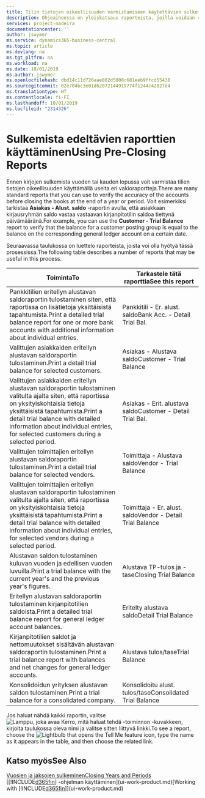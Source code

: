 ```yaml
---
title: Tilin tietojen oikeellisuuden varmistamiseen käytettävien sulkemista edeltävien raporttien yleiskatsaus | Microsoft Docs
description: Ohjeaiheessa on yleiskatsaus raporteista, joilla voidaan varmistaa tilien tietojen oikeellisuus ennen kirjojen sulkemista vuoden tai kauden lopussa.
services: project-madeira
documentationcenter: ''
author: jswymer
ms.service: dynamics365-business-central
ms.topic: article
ms.devlang: na
ms.tgt_pltfrm: na
ms.workload: na
ms.date: 10/01/2019
ms.author: jswymer
ms.openlocfilehash: dbd14c11d726aae802d5008c681eeb9ffcd55438
ms.sourcegitcommit: 02e704bc3e01d62072144919774f1244c42827e4
ms.translationtype: HT
ms.contentlocale: fi-FI
ms.lasthandoff: 10/01/2019
ms.locfileid: "2314326"
---
```

# <a name="using-pre-closing-reports"></a><span data-ttu-id="51472-103">Sulkemista edeltävien raporttien käyttäminen</span><span class="sxs-lookup"><span data-stu-id="51472-103">Using Pre-Closing Reports</span></span>
<span data-ttu-id="51472-104">Ennen kirjojen sulkemista vuoden tai kauden lopussa voit varmistaa tilien tietojen oikeellisuuden käyttämällä useita eri vakioraportteja.</span><span class="sxs-lookup"><span data-stu-id="51472-104">There are many standard reports that you can use to verify the accuracy of the accounts before closing the books at the end of a year or period.</span></span> <span data-ttu-id="51472-105">Voit esimerkiksi tarkistaa **Asiakas - Alust. saldo** -raportin avulla, että asiakkaan kirjausryhmän saldo vastaa vastaavan kirjanpitotilin saldoa tiettynä päivämääränä.</span><span class="sxs-lookup"><span data-stu-id="51472-105">For example, you can use the **Customer - Trial Balance** report to verify that the balance for a customer posting group is equal to the balance on the corresponding general ledger account on a certain date.</span></span>

<span data-ttu-id="51472-106">Seuraavassa taulukossa on luettelo raporteista, joista voi olla hyötyä tässä prosessissa.</span><span class="sxs-lookup"><span data-stu-id="51472-106">The following table describes a number of reports that may be useful in this process.</span></span>

| <span data-ttu-id="51472-107">Toiminta</span><span class="sxs-lookup"><span data-stu-id="51472-107">To</span></span> | <span data-ttu-id="51472-108">Tarkastele tätä raporttia</span><span class="sxs-lookup"><span data-stu-id="51472-108">See this report</span></span> |
| --- | --- |
| <span data-ttu-id="51472-109">Pankkitilien eritellyn alustavan saldoraportin tulostaminen siten, että raportissa on lisätietoja yksittäisistä tapahtumista.</span><span class="sxs-lookup"><span data-stu-id="51472-109">Print a detailed trial balance report for one or more bank accounts with additional information about individual entries.</span></span> |<span data-ttu-id="51472-110">Pankkitili - Er. alust. saldo</span><span class="sxs-lookup"><span data-stu-id="51472-110">Bank Acc. - Detail Trial Bal.</span></span> |
| <span data-ttu-id="51472-111">Valittujen asiakkaiden eritellyn alustavan saldoraportin tulostaminen.</span><span class="sxs-lookup"><span data-stu-id="51472-111">Print a detail trial balance for selected customers.</span></span> |<span data-ttu-id="51472-112">Asiakas - Alustava saldo</span><span class="sxs-lookup"><span data-stu-id="51472-112">Customer - Trial Balance</span></span> |
| <span data-ttu-id="51472-113">Valittujen asiakkaiden eritellyn alustavan saldoraportin tulostaminen valitulta ajalta siten, että raportissa on yksityiskohtaisia tietoja yksittäisistä tapahtumista.</span><span class="sxs-lookup"><span data-stu-id="51472-113">Print a detail trial balance with detailed information about individual entries, for selected customers during a selected period.</span></span> |<span data-ttu-id="51472-114">Asiakas - Erit. alustava saldo</span><span class="sxs-lookup"><span data-stu-id="51472-114">Customer - Detail Trial Bal.</span></span> |
| <span data-ttu-id="51472-115">Valittujen toimittajien eritellyn alustavan saldoraportin tulostaminen.</span><span class="sxs-lookup"><span data-stu-id="51472-115">Print a detail trial balance for selected vendors.</span></span> |<span data-ttu-id="51472-116">Toimittaja - Alustava saldo</span><span class="sxs-lookup"><span data-stu-id="51472-116">Vendor - Trial Balance</span></span> |
| <span data-ttu-id="51472-117">Valittujen toimittajien eritellyn alustavan saldoraportin tulostaminen valitulta ajalta siten, että raportissa on yksityiskohtaisia tietoja yksittäisistä tapahtumista.</span><span class="sxs-lookup"><span data-stu-id="51472-117">Print a detail trial balance with detailed information about individual entries, for selected vendors during a selected period.</span></span> |<span data-ttu-id="51472-118">Toimittaja - Er. alust. saldo</span><span class="sxs-lookup"><span data-stu-id="51472-118">Vendor - Detail Trial Balance</span></span> |
| <span data-ttu-id="51472-119">Alustavan saldon tulostaminen kuluvan vuoden ja edellisen vuoden luvuilla.</span><span class="sxs-lookup"><span data-stu-id="51472-119">Print a trial balance with the current year's and the previous year's figures.</span></span> |<span data-ttu-id="51472-120">Alustava TP-tulos ja -tase</span><span class="sxs-lookup"><span data-stu-id="51472-120">Closing Trial Balance</span></span> |
| <span data-ttu-id="51472-121">Eritellyn alustavan saldoraportin tulostaminen kirjanpitotilien saldoista.</span><span class="sxs-lookup"><span data-stu-id="51472-121">Print a detailed trial balance report for general ledger account balances.</span></span> |<span data-ttu-id="51472-122">Eritelty alustava saldo</span><span class="sxs-lookup"><span data-stu-id="51472-122">Detail Trial Balance</span></span> |
| <span data-ttu-id="51472-123">Kirjanpitotilien saldot ja nettomuutokset sisältävän alustavan saldoraportin tulostaminen.</span><span class="sxs-lookup"><span data-stu-id="51472-123">Print a trial balance report with balances and net changes for general ledger accounts.</span></span> |<span data-ttu-id="51472-124">Alustava tulos/tase</span><span class="sxs-lookup"><span data-stu-id="51472-124">Trial Balance</span></span> |
| <span data-ttu-id="51472-125">Konsolidoidun yrityksen alustavan saldon tulostaminen.</span><span class="sxs-lookup"><span data-stu-id="51472-125">Print a trial balance for a consolidated company.</span></span> |<span data-ttu-id="51472-126">Konsolidoitu alust. tulos/tase</span><span class="sxs-lookup"><span data-stu-id="51472-126">Consolidated Trial Balance</span></span> |

<span data-ttu-id="51472-127">Jos haluat nähdä kaikki raportin, valitse ![Lamppu, joka avaa Kerro, mitä haluat tehdä -toiminnon](media/ui-search/search_small.png "Kerro, mitä haluat tehdä") -kuvakkeen, kirjoita taulukossa oleva nimi ja valitse sitten liittyvä linkki.</span><span class="sxs-lookup"><span data-stu-id="51472-127">To see a report, choose the ![Lightbulb that opens the Tell Me feature](media/ui-search/search_small.png "Tell me what you want to do") icon, type the name as it appears in the table, and then choose the related link.</span></span>

## <a name="see-also"></a><span data-ttu-id="51472-128">Katso myös</span><span class="sxs-lookup"><span data-stu-id="51472-128">See Also</span></span>
[<span data-ttu-id="51472-129">Vuosien ja jaksojen sulkeminen</span><span class="sxs-lookup"><span data-stu-id="51472-129">Closing Years and Periods</span></span>](year-close-years-periods.md)  
<span data-ttu-id="51472-130">[[!INCLUDE[d365fin](includes/d365fin_md.md)] -ohjelman käyttäminen](ui-work-product.md)</span><span class="sxs-lookup"><span data-stu-id="51472-130">[Working with [!INCLUDE[d365fin](includes/d365fin_md.md)]](ui-work-product.md)</span></span>

